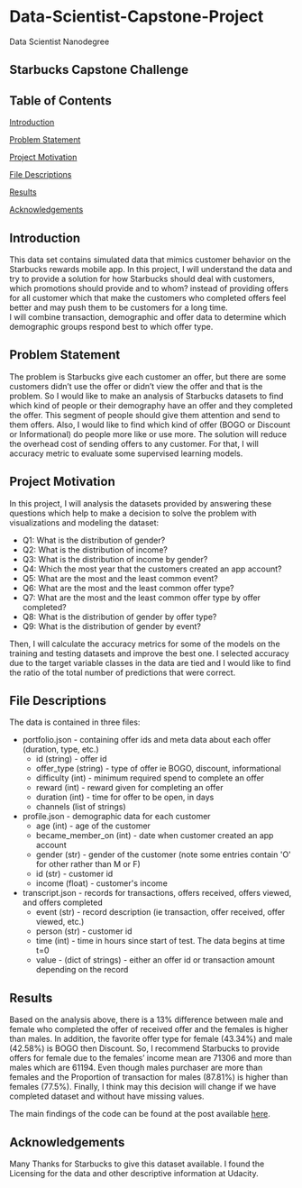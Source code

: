 # Data-Scientist-Capstone-Project
Data Scientist Nanodegree
## Starbucks Capstone Challenge



## Table of Contents

[Introduction](#introduction)

[Problem Statement](#problem-statement)

[Project Motivation](#project-motivation)

[File Descriptions](#file-descriptions)

[Results](#results)

[Acknowledgements](#acknowledgements)

## Introduction
This data set contains simulated data that mimics customer behavior on the Starbucks rewards mobile app. In this project, I will understand the data and try to provide a solution for how Starbucks should deal with customers, which promotions should provide and to whom? instead of providing offers for all customer which that make the customers who completed offers feel better and may push them to be customers for a long time.<br>
I will combine transaction, demographic and offer data to determine which demographic groups respond best to which offer type.<br>

## Problem Statement
The problem is Starbucks give each customer an offer, but there are some customers didn’t use the offer or didn’t view the offer and that is the problem. So I would like to make an analysis of Starbucks datasets to find which kind of people or their demography have an offer and they completed the offer. This segment of people should give them attention and send to them offers. Also, I would like to find which kind of offer (BOGO or Discount or Informational) do people more like or use more. The solution will reduce the overhead cost of sending offers to any customer. For that, I will accuracy metric to evaluate some supervised learning models.<br>

## Project Motivation
In this project, I will analysis the datasets provided by answering these questions  which help to make a decision to solve the problem with visualizations and modeling the dataset:<br>
* Q1: What is the distribution of gender?<br>
* Q2: What is the distribution of income?<br>
* Q3: What is the distribution of income by gender?<br>
* Q4: Which the most year that the customers created an app account?<br>
* Q5: What are the most and the least common event?<br>
* Q6: What are the most and the least common offer type?<br>
* Q7: What are the most and the least common offer type by offer completed?<br>
* Q8: What is the distribution of gender by offer type?<br>
* Q9: What is the distribution of gender by event?<br>

Then, I will calculate the accuracy metrics for some of the models on the training and testing datasets and improve the best one. I selected accuracy due to the target variable classes in the data are tied and I would like to find the ratio of the total number of predictions that were correct.<br>

## File Descriptions
The data is contained in three files:<br>

* portfolio.json - containing offer ids and meta data about each offer (duration, type, etc.)<br>
  * id (string) - offer id <br>
  * offer_type (string) - type of offer ie BOGO, discount, informational<br>
  * difficulty (int) - minimum required spend to complete an offer<br>
  * reward (int) - reward given for completing an offer<br>
  * duration (int) - time for offer to be open, in days<br>
  * channels (list of strings)<br>
* profile.json - demographic data for each customer<br>
  * age (int) - age of the customer<br>
  * became_member_on (int) - date when customer created an app account<br>
  * gender (str) - gender of the customer (note some entries contain 'O' for other rather than M or F)<br>
  * id (str) - customer id<br>
  * income (float) - customer's income<br>
* transcript.json - records for transactions, offers received, offers viewed, and offers completed<br>
  * event (str) - record description (ie transaction, offer received, offer viewed, etc.)<br>
  * person (str) - customer id<br>
  * time (int) - time in hours since start of test. The data begins at time t=0<br>
  * value - (dict of strings) - either an offer id or transaction amount depending on the record<br>
  
## Results
Based on the analysis above, there is a 13% difference between male and female who completed the offer of received offer and the females is higher than males. In addition, the favorite offer type for female (43.34%) and male (42.58%) is BOGO then Discount. So, I recommend Starbucks to provide offers for female due to the females’ income mean are 71306 and more than males which are 61194. Even though males purchaser are more than females and the Proportion of transaction for males (87.81%) is higher than females (77.5%). Finally, I think may this decision will change if we have completed dataset and without have missing values.<br>

The main findings of the code can be found at the post available [here](https://medium.com/@laila.alqawain/data-scientist-capstone-project-3348bc569e8b).

## Acknowledgements

Many Thanks for Starbucks to give this dataset available. I found the Licensing for the data and other descriptive information at Udacity. 

